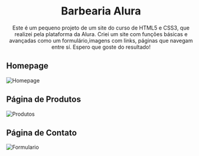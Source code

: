 <h1 align="center"> Barbearia Alura</h1>
<p align="center">Este é um pequeno projeto de um site do curso de HTML5 e CSS3, que realizei pela plataforma da Alura. Criei um site com funções básicas e avançadas como um formulário,imagens com links, páginas que navegam entre sí. Espero que goste do resultado!</p>

<h2>Homepage</h2>

![Homepage](https://user-images.githubusercontent.com/91296390/173242378-5a89478d-68b0-46be-a8a1-897847e269d4.gif)

<h2>Página de Produtos</h2>

![Produtos](https://user-images.githubusercontent.com/91296390/173242483-1d3192f8-f9cd-4b06-b25b-fbaac0d36482.gif)

<h2>Página de Contato</h2>

![Formulario](https://user-images.githubusercontent.com/91296390/173242560-79c39f93-6fce-4b17-be2f-d7f9240cac0d.gif)

